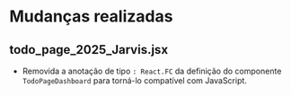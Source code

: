 # Mudanças realizadas

## todo_page_2025_Jarvis.jsx
- Removida a anotação de tipo `: React.FC` da definição do componente `TodoPageDashboard` para torná-lo compatível com JavaScript.
